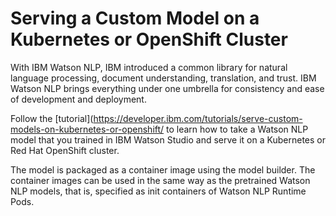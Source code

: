 # Serving a Custom Model on a Kubernetes or OpenShift Cluster

With IBM Watson NLP, IBM introduced a common library for natural language processing, document understanding, translation, and trust. IBM Watson NLP brings everything under one umbrella for consistency and ease of development and deployment. 

Follow the [tutorial](https://developer.ibm.com/tutorials/serve-custom-models-on-kubernetes-or-openshift/ to learn how to take a Watson NLP model that you trained in IBM Watson Studio and serve it on a Kubernetes or Red Hat OpenShift cluster. 

The model is packaged as a container image using the model builder. The container images can be used in the same way as the pretrained Watson NLP models, that is, specified as init containers of Watson NLP Runtime Pods.
